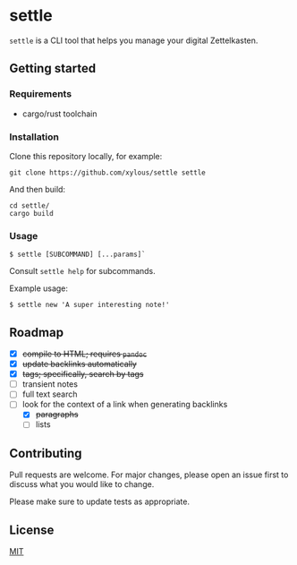 # settle

`settle` is a CLI tool that helps you manage your digital Zettelkasten.

## Getting started

### Requirements

* cargo/rust toolchain

### Installation

Clone this repository locally, for example:

```
git clone https://github.com/xylous/settle settle
```

And then build:

```
cd settle/
cargo build
```

### Usage

```
$ settle [SUBCOMMAND] [...params]`
```

Consult `settle help` for subcommands.

Example usage:

```
$ settle new 'A super interesting note!'
```

## Roadmap

- [x] ~~compile to HTML; requires `pandoc`~~
- [x] ~~update backlinks automatically~~
- [x] ~~tags; specifically, search by tags~~
- [ ] transient notes
- [ ] full text search
- [ ] look for the context of a link when generating backlinks
    - [x] ~~paragraphs~~
    - [ ] lists

## Contributing

Pull requests are welcome. For major changes, please open an issue first to
discuss what you would like to change.

Please make sure to update tests as appropriate.

## License

[MIT](LICENSE)
